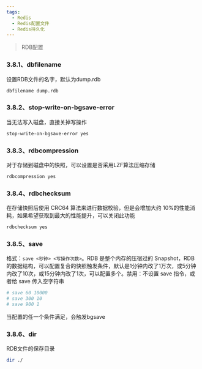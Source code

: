 ```yaml
---
tags:
  - Redis
  - Redis配置文件
  - Redis持久化
---
```

> RDB配置

### 3.8.1、dbfilename

设置RDB文件的名字，默认为dump.rdb

```Bash
dbfilename dump.rdb
```

### 3.8.2、stop-write-on-bgsave-error

当无法写入磁盘，直接关掉写操作

```Bash
stop-write-on-bgsave-error yes
```

### 3.8.3、rdbcompression

对于存储到磁盘中的快照，可以设置是否采用LZF算法压缩存储

```Bash
rdbcompression yes
```

### 3.8.4、rdbchecksum

在存储快照后使用 CRC64 算法来进行数据校验，但是会增加大约 10%的性能消耗，如果希望获取到最大的性能提升，可以关闭此功能

```Bash
rdbchecksum yes
```

### 3.8.5、save

格式：`save <秒钟> <写操作次数>`。RDB 是整个内存的压宿过的 Snapshot，RDB 的数据结构，可以配置复合的快照触发条件，默认是1分钟内改了1万次，或5分钟内改了10次，或15分钟内改了1次，可以配置多个。禁用：不设置 save 指令，或者给 save 传入空字符串

```Bash
# save 60 10000
# save 300 10
# save 900 1
```

当配置的任一个条件满足，会触发bgsave

### 3.8.6、dir

RDB文件的保存目录

```Bash
dir ./
```